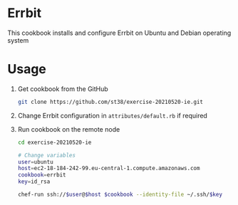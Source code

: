 # Errbit

 This cookbook installs and configure Errbit on Ubuntu and Debian operating system


# Usage

 1. Get cookbook from the GitHub
    ```bash
    git clone https://github.com/st38/exercise-20210520-ie.git
    ```

 2. Change Errbit configuration in `attributes/default.rb` if required

 3. Run cookbook on the remote node
    ```bash
    cd exercise-20210520-ie
    
    # Change variables
    user=ubuntu
    host=ec2-18-184-242-99.eu-central-1.compute.amazonaws.com
    cookbook=errbit
    key=id_rsa

    chef-run ssh://$user@$host $cookbook --identity-file ~/.ssh/$key
    ```

